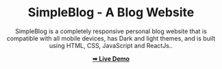 <div align="center">

# SimpleBlog - A Blog Website

SimpleBlog is a completely responsive personal blog website that is compatible with all mobile devices, has Dark and light themes, and is built using HTML, CSS, JavaScript and ReactJs..

 <a href="https://9rskyhawks.github.io/Blog/"><strong>➥ Live Demo</strong></a> 
 
 </div>
